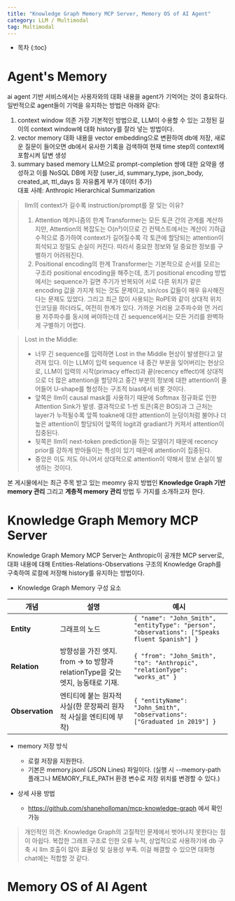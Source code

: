 ```yaml
---
title: "Knowledge Graph Memory MCP Server, Memory OS of AI Agent"
category: LLM / Multimodal
tag: Multimodal
---
```



 




* 목차
{:toc}












# Agent's Memory
ai agent 기반 서비스에서는 사용자와의 대화 내용을 agent가 기억어는 것이 중요하다. 일반적으로 agent들이 기억을 유지하는 방법은 아래와 같다:

1. context window 의존
  가장 기본적인 방법으로, LLM이 수용할 수 있는 고정된 길이의 context window에 대화 history를 잘라 넣는 방법이다.
2. vector memory
  대화 내용을 vector embedding으로 변환하여 db에 저장, 새로운 질문이 들어오면 db에서 유사한 기록을 검색하여 현재 time step의 context에 포함시켜 답변 생성
3. summary based memory
   LLM으로 prompt-completion 쌍에 대한 요약을 생성하고 이를 NoSQL DB에 저장 (user_id, summary_type, json_body, created_at, ttl_days 등 자유롭게 부가 데이터 추가)<br>
   대표 사례: Anthropic Hierarchical Summarization


> llm의 context가 길수록 instruction/prompt를 잘 잊는 이유? 
>  1. Attention 메커니즘의 한계
    Transformer는 모든 토큰 간의 관계를 계산하지만, Attention의 복잡도는 O(n²)이므로 긴 컨텍스트에서는 계산이 기하급수적으로 증가하여 context가 길어질수록 각 토큰에 할당되는 attention이 희석되고 정밀도 손실이 커진다.
    따라서 중요한 정보와 덜 중요한 정보를 구별하기 어려워진다.
>  2. Positional encoding의 한계
    Transformer는 기본적으로 순서를 모르는 구조라 positional encoding을 해주는데, 초기 positional encoding 방법에서는 sequence가 길면 주기가 반복되어 서로 다른 위치가 같은 encoding 값을 가지게 되는 것도 문제이고, sin/cos 값들이 매우 유사해진다는 문제도 있었다.
    그리고 최근 많이 사용되는 RoPE와 같이 상대적 위치 인코딩을 하더라도, 여전히 한계가 있다. 가까운 거리용 고주파수와 먼 거리용 저주파수를 동시에 써야하는데 긴 sequence에서는 모든 거리를 완벽하게 구별하기 어렵다.

> Lost in the Middle:
>  - 너무 긴 sequence를 입력하면 Lost in the Middle 현상이 발생한다고 알려져 있다. 이는 LLM이 입력 sequence 내 중간 부분을 잊어버리는 현상으로, LLM이 입력의 시작(primacy effect)과 끝(recency effect)에 상대적으로 더 많은 attention을 할당하고 중간 부분의 정보에 대한 attention이 줄어들어 U-shape를 형성하는 구조적 bias에서 비롯 것이다.
>  - 앞쪽은 llm이 causal mask를 사용하기 때문에 Softmax 정규화로 인한 Attention Sink가 발생. 결과적으로 1-번 토큰(혹은 BOS)과 그 근처는 layer가 누적될수록 앞쪽 toakne에 대한 attention이 눈덩이처럼 불어나 더 높은 attention이 할당되어 앞쪽의 logit과 gradiant가 커져서 attention이 집중된다.
>  - 뒷쪽은 llm이 next-token prediction을 하는 모델이기 때문에 recency prior를 강하게 받아들이는 특성이 있기 때문에 attention이 집중된다.
>  - 중앙은 이도 저도 아니어서 상대적으로 attention이 약해서 정보 손실이 발생하는 것이다.

본 게시물에서는 최근 주목 받고 있는 meomry 유지 방법인 **Knowledge Graph 기반 memory 관리** 그리고 **계층적 memory 관리** 방법 두 가지를 소개하고자 한다.

# Knowledge Graph Memory MCP Server
Knowledge Graph Memory MCP Server는 Anthropic이 공개한 MCP server로, 대화 내용에 대해 Entities-Relations-Observations 구조의 Knowledge Graph를 구축하여 로컬에 저장해 history를 유지하는 방법이다.

- Knowledge Graph Memory 구성 요소
  
| 개념              | 설명                    | 예시                                                                                       |
| --------------- | --------------------- | --------------------------------------------------------------------------------------------- |
| **Entity**      | 그래프의 노드 | `{ "name": "John_Smith", "entityType": "person", "observations": ["Speaks fluent Spanish"] }` |
| **Relation**    | 방향성을 가진 엣지. from → to 방향과 relationType을 갖는 엣지, 능동태로 기재.         | `{ "from": "John_Smith", "to": "Anthropic", "relationType": "works_at" }`                     |
| **Observation** | 엔티티에 붙는 원자적 사실(한 문장짜리 원자적 사실을 엔티티에 부착)        | `{ "entityName": "John_Smith", "observations": ["Graduated in 2019"] }`                       |


- memory 저장 방식
  - 로컬 저장을 지원한다.
  - 기본은 memory.jsonl (JSON Lines) 파일이다. (실행 시 --memory-path 플래그나 MEMORY_FILE_PATH 환경 변수로 저장 위치를 변경할 수 있다.)
    
- 상세 사용 방법
  - https://github.com/shaneholloman/mcp-knowledge-graph 에서 확인 가능

> 개인적인 의견: Knowledge Graph의 고질적인 문제에서 벗어나지 못한다는 점이 아쉽다. 복잡한 그래프 구조로 인한 오류 누적, 상업적으로 사용하기에 db 구축 시 llm 호출이 많아 효율성 및 실용성 부족. 이걸 해결할 수 있으면 대화형 chat에는 적합할 것 같다.  
 
# Memory OS of AI Agent



